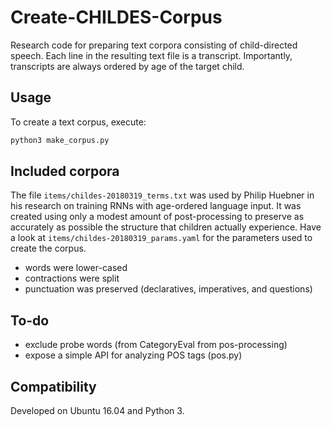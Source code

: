 # Create-CHILDES-Corpus

Research code for preparing text corpora consisting of child-directed speech.
Each line in the resulting text file is a transcript.
Importantly, transcripts are always ordered by age of the target child.

## Usage

To create a text corpus, execute:

```bash
python3 make_corpus.py
```

## Included corpora

The file `items/childes-20180319_terms.txt` was used by Philip Huebner in his research on training RNNs with age-ordered language input.
It was created using only a modest amount of post-processing to preserve as accurately as possible the structure that children actually experience. 
Have a look at `items/childes-20180319_params.yaml` for the parameters used to create the corpus.

* words were lower-cased
* contractions were split
* punctuation was preserved (declaratives, imperatives, and questions)

## To-do

* exclude probe words (from CategoryEval from pos-processing)
* expose a simple API for analyzing POS tags (pos.py)

## Compatibility

Developed on Ubuntu 16.04 and Python 3. 
